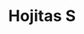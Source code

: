---
title: Hojitas S
date: 
draft: false

# descripcion
description : Aro de plata con piedra cubic

materials: Plata 925

color: Multicolor

dimensions: 1cm

code: 01-16-0323

type: "Aros"

categories: []

price: $2.440,00

price_eftvo: $2.075,00

# Images
# first image will be shown in the product page
images:
  # - image: "images/path_to_image"
  # La ubicacion de las imagenes es imagenes/Aros/Aros.Cubic/01-16-0323-hojitas-s
  - image: "./images/aros/cubic/01-16-0323-hojitas-chico_a.JPG"
  - image: "./images/aros/cubic/01-16-0323-hojitas-chico_b.JPG"
---